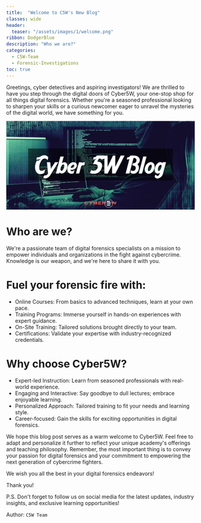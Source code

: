 ```yaml
---
title:  "Welcome to C5W's New Blog"
classes: wide
header:
  teaser: "/assets/images/1/welcome.png"
ribbon: DodgerBlue
description: "Who we are?"
categories: 
  - C5W-Team
  - Forensic-Investigations
toc: true
---
```

Greetings, cyber detectives and aspiring investigators! We are thrilled to have you step through the digital doors of Cyber5W, your one-stop shop for all things digital forensics. Whether you're a seasoned professional looking to sharpen your skills or a curious newcomer eager to unravel the mysteries of the digital world, we have something for you.

![welcome](/assets/images/1/C5W_Blog_Welcome.png)

# Who are we?
We're a passionate team of digital forensics specialists on a mission to empower individuals and organizations in the fight against cybercrime. Knowledge is our weapon, and we're here to share it with you.

# Fuel your forensic fire with:
- Online Courses: From basics to advanced techniques, learn at your own pace.
- Training Programs: Immerse yourself in hands-on experiences with expert guidance.
- On-Site Training: Tailored solutions brought directly to your team.
- Certifications: Validate your expertise with industry-recognized credentials.

# Why choose Cyber5W?
- Expert-led Instruction: Learn from seasoned professionals with real-world experience.
- Engaging and Interactive: Say goodbye to dull lectures; embrace enjoyable learning.
- Personalized Approach: Tailored training to fit your needs and learning style.
- Career-focused: Gain the skills for exciting opportunities in digital forensics.

We hope this blog post serves as a warm welcome to Cyber5W. Feel free to adapt and personalize it further to reflect your unique academy's offerings and teaching philosophy. Remember, the most important thing is to convey your passion for digital forensics and your commitment to empowering the next generation of cybercrime fighters.

We wish you all the best in your digital forensics endeavors!

Thank you!

P.S. Don't forget to follow us on social media for the latest updates, industry insights, and exclusive learning opportunities!

Author: `C5W Team`
